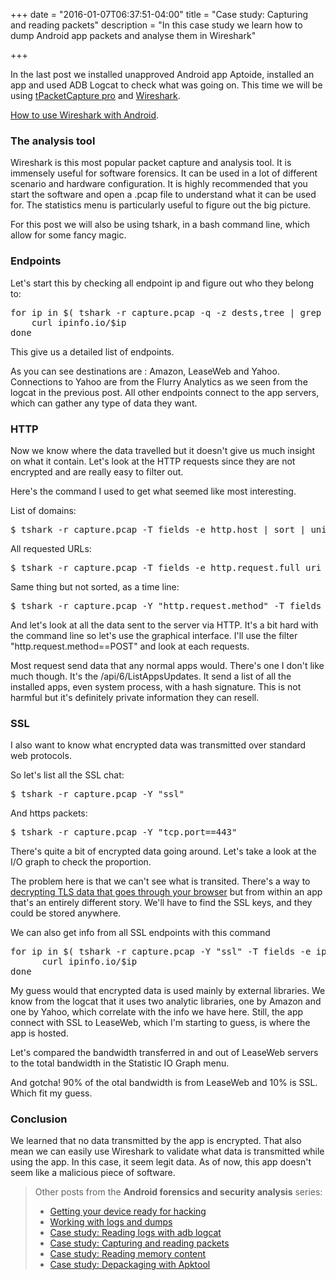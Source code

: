 +++
date = "2016-01-07T06:37:51-04:00"
title = "Case study: Capturing and reading packets"
description = "In this case study we learn how to dump Android app packets and analyse them in Wireshark"

+++

In the last post we installed unapproved Android app Aptoide, installed an app and used ADB Logcat to check what was going on. This time we will be using [tPacketCapture pro](https://play.google.com/store/apps/details?id=jp.co.taosoftware.android.packetcapturepro) and [Wireshark](https://www.wireshark.org/).

[How to use Wireshark with Android](/wireshark-on-android/).

### The analysis tool

Wireshark is this most popular packet capture and analysis tool. It is immensely useful for software forensics. It can be used in a lot of different scenario and hardware configuration. It is highly recommended that you start the software and open a .pcap file to understand what it can be used for. The statistics menu is particularly useful to figure out the big picture.

For this post we will also be using tshark, in a bash command line, which allow for some fancy magic.

### Endpoints

Let's start this by checking all endpoint ip and figure out who they belong to:

<pre>
for ip in $( tshark -r capture.pcap -q -z dests,tree | grep -o -E "([0-9]{1,3}\.){3}[0-9]{1,3}" ); do
    curl ipinfo.io/$ip
done
</pre>

This give us a detailed list of endpoints.

As you can see destinations are : Amazon, LeaseWeb and Yahoo. Connections to Yahoo are from the Flurry Analytics as we seen from the logcat in the previous post. All other endpoints connect to the app servers, which can gather any type of data they want.

### HTTP

Now we know where the data travelled but it doesn't give us much insight on what it contain. Let's look at the HTTP requests since they are not encrypted and are really easy to filter out.

Here's the command I used to get what seemed like most interesting.

List of domains:
<pre>$ tshark -r capture.pcap -T fields -e http.host | sort | uniq</pre>

All requested URLs:
<pre>$ tshark -r capture.pcap -T fields -e http.request.full_uri | sort | uniq</pre>

Same thing but not sorted, as a time line:
<pre>$ tshark -r capture.pcap -Y "http.request.method" -T fields -e http.request.full_uri</pre>

And let's look at all the data sent to the server via HTTP. It's a bit hard with the command line so let's use the graphical interface. I'll use the filter "http.request.method==POST" and look at each requests.

Most request send data that any normal apps would. There's one I don't like much though. It's the /api/6/ListAppsUpdates. It send a list of all the installed apps, even system process, with a hash signature. This is not harmful but it's definitely private information they can resell.

### SSL

I also want to know what encrypted data was transmitted over standard web protocols.

So let's list all the SSL chat:
<pre>$ tshark -r capture.pcap -Y "ssl"</pre>

And https packets:

<pre>$ tshark -r capture.pcap -Y "tcp.port==443"</pre>

There's quite a bit of encrypted data going around. Let's take a look at the I/O graph to check the proportion.

The problem here is that we can't see what is transited. There's a way to [decrypting TLS data that goes through your browser](https://jimshaver.net/2015/02/11/decrypting-tls-browser-traffic-with-wireshark-the-easy-way/) but from within an app that's an entirely different story. We'll have to find the SSL keys, and they could be stored anywhere.

We can also get info from all SSL endpoints with this command
<pre>
for ip in $( tshark -r capture.pcap -Y "ssl" -T fields -e ip.dst | sort | uniq ); do
      curl ipinfo.io/$ip
done
</pre>

My guess would that encrypted data is used mainly by external libraries. We know from the logcat that it uses two analytic libraries, one by Amazon and one by Yahoo, which correlate with the info we have here. Still, the app connect with SSL to LeaseWeb, which I'm starting to guess, is where the app is hosted.

Let's compared the bandwidth transferred in and out of LeaseWeb servers to the total bandwidth in the Statistic IO Graph menu.

And gotcha! 90% of the otal bandwidth is from LeaseWeb and 10% is SSL. Which fit my guess.

### Conclusion

We learned that no data transmitted by the app is encrypted. That also mean we can easily use Wireshark to validate what data is transmitted while using the app. In this case, it seem legit data. As of now, this app doesn't seem like a malicious piece of software.

> Other posts from the **Android forensics and security analysis** series:
>
> * [Getting your device ready for hacking][android-hacking]
> * [Working with logs and dumps][basic-tools]
> * [Case study: Reading logs with adb logcat][cs-logcat]
> * [Case study: Capturing and reading packets][cs-packets]
> * [Case study: Reading memory content][cs-monitoring]
> * [Case study: Depackaging with Apktool][cs-apktool]

[android-hacking]:/getting-your-android-device-ready-for-hacking/
[basic-tools]:/working-with-android-logs-and-dumps/
[cs-logcat]:/analysing-android-app-aptoide-part-1-logcat/
[cs-packets]:/analysing-android-app-aptoide-part-2-wireshark/
[cs-monitoring]:/analysing-android-app-aptoide-part-3-systrace/
[cs-apktool]:/analysing-android-app-aptoide-part-4-apktool/

